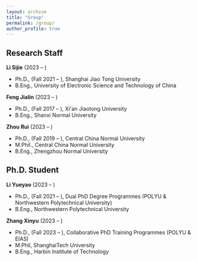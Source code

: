 ```yaml
---
layout: archive
title: "Group"
permalink: /group/
author_profile: true
---
```


## Research Staff

**Li Sijie** (2023 – )
- Ph.D., (Fall 2021 – ), Shanghai Jiao Tong University
- B.Eng., University of Electronic Science and Technology of China

**Feng Jialin** (2023 – )
- Ph.D., (Fall 2017 – ), Xi'an Jiaotong University
- B.Eng., Shanxi Normal University

**Zhou Rui** (2023 – )
- Ph.D., (Fall 2019 – ), Central China Normal University 
- M.Phil., Central China Normal University
- B.Eng., Zhengzhou Normal University

## Ph.D. Student

**Li Yueyao** (2023 – )
- Ph.D., (Fall 2021 – ), Dual PhD Degree Programmes (POLYU & Northwestern Polytechnical University)
- B.Eng., Northwestern Polytechnical University

**Zhang Xinyu** (2023 – )
- Ph.D., (Fall 2023 – ), Collaborative PhD Training Programmes (POLYU & EIAS)
- M.Phil, ShanghaiTech University
- B.Eng., Harbin Institute of Technology 


